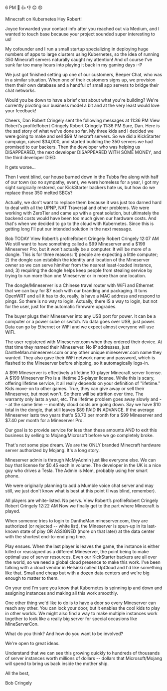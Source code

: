 6 PM
👏
👍
👎
😊
😞

Minecraft on Kubernetes
Hey Robert!

Joyce forwarded your contact info after you reached out via Medium, and I wanted to touch base because your project sounded super interesting to us!

My cofounder and I run a small startup specializing in deploying huge numbers of apps to large clusters using Kubernetes, so the idea of running 350 Minecraft servers naturally caught my attention! And of course I've sunk far too many hours into playing it back in my gaming days :-P

We just got finished setting up one of our customers, Beeper Chat, who was in a similar situation. When one of their customers signs up, we provision them their own database and a handful of small app servers to bridge their chat networks.

Would you be down to have a brief chat about what you're building? We're currently pivoting our business model a bit and at the very least would love your feedback!

Cheers,
Dan
Robert Cringely sent the following messages at 11:36 PM
View Robert’s profileRobert Cringely
Robert Cringely 11:36 PM
Sure, Dan. Here is the sad story of what we've done so far. My three kids and I decided we were going to make and sell $99 Minecraft servers. So we did a KickStarter campaign, raised $34,000, and started building the 350 servers we had promised to our backers. Then the developer who was helping us DISAPPEARED, the next developer DISAPPEARED WITH SOME MONEY, and the third developer DIED.

It gets worse...

Then I went blind, our house burned down in the Tubbs fire along with half of our town (so no sympathy, even), we were homeless for a year, I got my sight surgically restored, our KickStarter backers hate us, but how do we replace those 350 melted SBCs?

Actually, we don't want to replace them because it was just too darned hard to deal with all the UPNP, NAT Traversal and other problems. We were working with ZeroTier and came up with a great solution, but ultimately the backend costs would have been too much given our hardware costs. And that's when we decided to go to the cloud with Kubernetes. Since this is getting long I'll put our intended solution in the next message.

Bob
TODAY
View Robert’s profileRobert Cringely
Robert Cringely 12:07 AM
We still want to have something called a $99 Mineserver and a $199 Mineserver Pro, but it won't actually be a computer. It will be more of a dongle. This is for three reasons: 1) people are expecting a little computer; 2) the dongle can establish the identity and location of the Mineserver owner so we can serve him/her from the nearest least-loaded instance, and; 3) requiring the dongle helps keep people from stealing service by trying to run more than one Mineserver or in more than one location.

The dongle/Mineserver is a Chinese travel router with WiFi and Ethernet that we can buy for $7 each with our branding and packaging. It tuns OpenWRT and all it has to do, really, is have a MAC address and respond to pings. So there is no way to login. Actually, there IS a way to login, but not for the user, just for the automatic firmware upgrades.

The buyer plugs their Mineserver into any USB port for power. It can be a computer or a power cube or switch. No data goes over USB, just power. Data can go by Ethernet or WiFi and we expect almost everyone will use WiFi.

The user registered with Mineserver.com when they ordered their device. At that time they named their Mineserver. No IP addresses, just DantheMan.mineserver.com or any other unique mineserver.com name they wanted. They also gave their WiFi network name and password, which is flashed to the Mineserver before shipping, so it automagically logs-in.

A $99 Mineserver is effectively a lifetime 10-player Minecraft server license. A $199 Mineserver Pro is a lifetime 25-player license. While this is scary, offering lifetime service, it all really depends on your definition of "lifetime." Kids move-on to other games. True, they can give away or sell their Mineserver, but most won't. So there will be attrition over time. The warranty only lasts a year, etc. The lifetime problem goes away slowly and -- at the same time -- monthly cloud costs are going down. Say we have $10 total in the dongle, that still leaves $89 PAID IN ADVANCE. If the average Mineserver lasts two years that's $3.70 per month for a $99 Mineserver and $7.40 per month for a Mineserver Pro.

Our goal is to provide service for less than these amounts AND to exit this business by selling to Mojang/Microsoft before we go completely broke.

That's not some pipe dream. We are the ONLY branded Minecraft hardware server authorized by Mojang. It's a long story.

Mineserver admin is through McMyAdmin just like everyone else. We can buy that license for $0.45 each in volume. The developer in the UK is a nice guy who drives a Tesla. The Admin is Mom, probably using her smart phone.

We were originally planning to add a Mumble voice chat server and may still, we just don't know what is best at this point (I was blind, remember).

All players are white-listed. No pervs.
View Robert’s profileRobert Cringely
Robert Cringely 12:22 AM
Now we finally get to the part where Minecraft is played.

When someone tries to login to DantheMan.mineserver.com, they are authorized (or rejected -- white list), the Mineserver is spun-up in its last-known state of play OR ASSIGNED (more on that later) at the data center with the shortest end-to-end ping time.

Play ensues. When the last player is leaves the game, the instance is either killed or reassigned as a different Mineserver, the point being to make optimal use of server resources. Even our KickStarter backers are all over the world, so we need a global cloud presence to make this work. I've been talking with a cloud vendor in Helsinki called UpCloud and I'd like something like that. Small and cheap but with a dozen data centers and we're big enough to matter to them.

On your end I'm sure you know that Kubernetes is spinning ip and down and assigning instances and making all this work smoothly.

One other thing we'd like to do is to have a door so every Mineserver can reach any other. You can lock your door, but it enables the cool kids to play in other worlds. We might also find a way to make multiple instances work together to look like a really big server for special occasions like MineServerCon.

What do you think? And how do you want to be involved?

We're open to great ideas.

Understand that we can see this growing quickly to hundreds of thousands of server instances worth millions of dollars -- dollars that Microsoft/Mojang will spend to bring us back inside the mother ship.

All the best,

Bob Cringely
